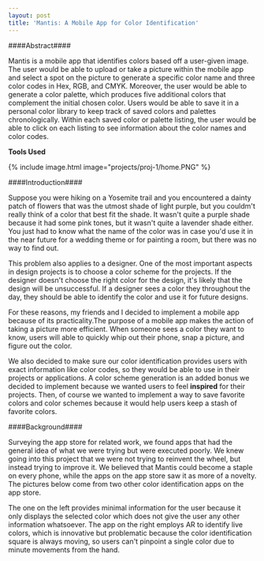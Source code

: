 ```yaml
---
layout: post
title: 'Mantis: A Mobile App for Color Identification'
---
```


####Abstract####

Mantis is a mobile app that identifies colors based off a user-given image. The user would be able to upload or take a picture within the mobile app and select a spot on the picture to generate a specific color name and three color codes in Hex, RGB, and CMYK. Moreover, the user would be able to generate a color palette, which produces five additional colors that complement the initial chosen color. Users would be able to save it in a personal color library to keep track of saved colors and palettes chronologically. Within each saved color or palette listing, the user would be able to click on each listing to see information about the color names and color codes.

**Tools Used**

{% include image.html image="projects/proj-1/home.PNG" %}


####Introduction####

Suppose you were hiking on a Yosemite trail and you encountered a dainty patch of flowers that
was the utmost shade of light purple, but you couldm't really think of a color that best fit the
shade. It wasn't quite a purple shade because it had some pink tones, but it wasn't quite a lavender shade either. You just had to know what the name of the color was in case you'd use it in the near future for a wedding theme or for painting a room, but there was no way to find out. 

This problem also applies to a designer. One of the most important aspects in design projects is to choose a color scheme for the projects. If the designer doesn't choose the right color for the design, it's likely that the design will be unsuccessful. If a designer sees a color they throughout the day, they should be able to identify the color and use it for future designs.

For these reasons, my friends and I decided to implement a mobile app because of its practicality.The purpose of a mobile app makes the action of taking a picture more efficient. When someone sees a color they want to know, users will able to quickly whip out their phone, snap a picture, and figure out the color.

We also decided to make sure our color identification provides users with exact information like
color codes, so they would be able to use in their projects or applications. A color
scheme generation is an added bonus we decided to implement because we wanted users to feel
**inspired** for their projects. Then, of course we wanted to implement a way to save favorite colors and color schemes because it would help users keep a stash of favorite colors. 

####Background####

Surveying the app store for related work, we found apps that had the general idea of what we
were trying but were executed poorly. We knew going into this project that we were not trying to
reinvent the wheel, but instead trying to improve it. We believed that Mantis could become a
staple on every phone, while the apps on the app store saw it as more of a novelty.
The pictures below come from two other color identification apps on the app store. 

The one on the left provides minimal information for the user because it only displays the selected color
which does not give the user any other information whatsoever. The app on the right employs
AR to identify live colors, which is innovative but problematic because the color identification square is always moving, so users can't pinpoint a single color due to minute movements from the
hand.
